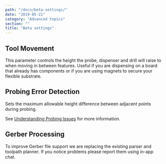 ```yaml
---
path: "/docs/beta-settings/"
date: "2019-05-21"
category: "Advanced topics"
section: ""
title: "Beta settings"
--- 
```


## Tool Movement

This parameter controls the height the probe, dispenser and drill will raise to when moving in between features. Useful if you are dispensing on a board that already has components or if you are using magnets to secure your flexible substrate.

## Probing Error Detection

Sets the maximum allowable height difference between adjacent points during probing.  

See <a href='/docs/understanding-probe-issues/'>Understanding Probing Issues</a> for more information.


## Gerber Processing

To improve Gerber file support we are replacing the existing parser and toolpath planner. If you notice problems please report them using in-app chat.